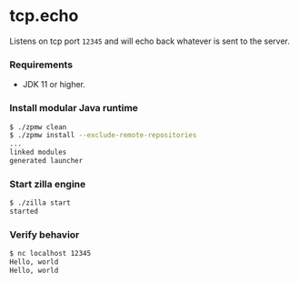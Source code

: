# tcp.echo
Listens on tcp port `12345` and will echo back whatever is sent to the server.

### Requirements
 - JDK 11 or higher.

### Install modular Java runtime
```bash
$ ./zpmw clean
$ ./zpmw install --exclude-remote-repositories
...
linked modules
generated launcher
```

### Start zilla engine
```bash
$ ./zilla start
started
```

### Verify behavior
```bash
$ nc localhost 12345
Hello, world
Hello, world
```
